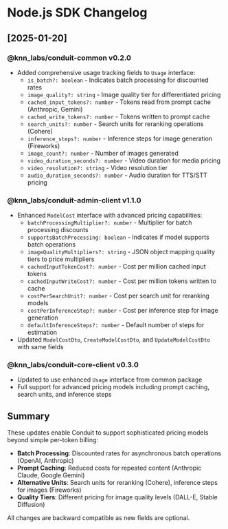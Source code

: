 # Node.js SDK Changelog

## [2025-01-20]

### @knn_labs/conduit-common v0.2.0
- Added comprehensive usage tracking fields to `Usage` interface:
  - `is_batch?: boolean` - Indicates batch processing for discounted rates
  - `image_quality?: string` - Image quality tier for differentiated pricing
  - `cached_input_tokens?: number` - Tokens read from prompt cache (Anthropic, Gemini)
  - `cached_write_tokens?: number` - Tokens written to prompt cache
  - `search_units?: number` - Search units for reranking operations (Cohere)
  - `inference_steps?: number` - Inference steps for image generation (Fireworks)
  - `image_count?: number` - Number of images generated
  - `video_duration_seconds?: number` - Video duration for media pricing
  - `video_resolution?: string` - Video resolution tier
  - `audio_duration_seconds?: number` - Audio duration for TTS/STT pricing

### @knn_labs/conduit-admin-client v1.1.0
- Enhanced `ModelCost` interface with advanced pricing capabilities:
  - `batchProcessingMultiplier?: number` - Multiplier for batch processing discounts
  - `supportsBatchProcessing: boolean` - Indicates if model supports batch operations
  - `imageQualityMultipliers?: string` - JSON object mapping quality tiers to price multipliers
  - `cachedInputTokenCost?: number` - Cost per million cached input tokens
  - `cachedInputWriteCost?: number` - Cost per million tokens written to cache
  - `costPerSearchUnit?: number` - Cost per search unit for reranking models
  - `costPerInferenceStep?: number` - Cost per inference step for image generation
  - `defaultInferenceSteps?: number` - Default number of steps for estimation
- Updated `ModelCostDto`, `CreateModelCostDto`, and `UpdateModelCostDto` with same fields

### @knn_labs/conduit-core-client v0.3.0
- Updated to use enhanced `Usage` interface from common package
- Full support for advanced pricing models including prompt caching, search units, and inference steps

## Summary
These updates enable Conduit to support sophisticated pricing models beyond simple per-token billing:
- **Batch Processing**: Discounted rates for asynchronous batch operations (OpenAI, Anthropic)
- **Prompt Caching**: Reduced costs for repeated content (Anthropic Claude, Google Gemini)
- **Alternative Units**: Search units for reranking (Cohere), inference steps for images (Fireworks)
- **Quality Tiers**: Different pricing for image quality levels (DALL-E, Stable Diffusion)

All changes are backward compatible as new fields are optional.